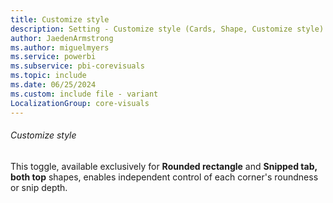 ```yaml
---
title: Customize style
description: Setting - Customize style (Cards, Shape, Customize style)
author: JaedenArmstrong
ms.author: miguelmyers
ms.service: powerbi
ms.subservice: pbi-corevisuals
ms.topic: include
ms.date: 06/25/2024
ms.custom: include file - variant
LocalizationGroup: core-visuals
---
```

###### Customize style

This toggle, available exclusively for **Rounded rectangle** and **Snipped tab, both top** shapes, enables independent control of each corner's roundness or snip depth.

